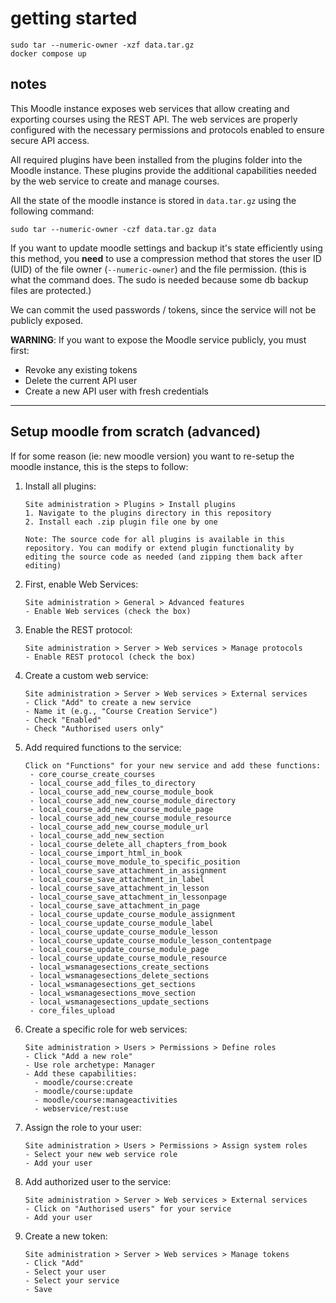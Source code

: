 # getting started
```
sudo tar --numeric-owner -xzf data.tar.gz
docker compose up
```

## notes
This Moodle instance exposes web services that allow creating and exporting courses using the REST API. The web services are properly configured with the necessary permissions and protocols enabled to ensure secure API access.

All required plugins have been installed from the plugins folder into the Moodle instance. These plugins provide the additional capabilities needed by the web service to create and manage courses.

All the state of the moodle instance is stored in `data.tar.gz` using the following command:

```
sudo tar --numeric-owner -czf data.tar.gz data
```
If you want to update moodle settings and backup it's state efficiently using this method, you **need** to use a compression method that stores the user ID (UID) of the file owner (`--numeric-owner`) and the file permission. (this is what the command does. The sudo is needed because some db backup files are protected.)

We can commit the used passwords / tokens, since the service will not be publicly exposed.

**WARNING**: If you want to expose the Moodle service publicly, you must first:
- Revoke any existing tokens
- Delete the current API user
- Create a new API user with fresh credentials



---

## Setup moodle from scratch (advanced)

If for some reason (ie: new moodle version) you want to re-setup the moodle instance, this is the steps to follow:
1. Install all plugins:
    ```
    Site administration > Plugins > Install plugins
    1. Navigate to the plugins directory in this repository
    2. Install each .zip plugin file one by one
    
    Note: The source code for all plugins is available in this repository. You can modify or extend plugin functionality by editing the source code as needed (and zipping them back after editing)
    ```

2. First, enable Web Services:
   ```
   Site administration > General > Advanced features
   - Enable Web services (check the box)
   ```

3. Enable the REST protocol:
   ```
   Site administration > Server > Web services > Manage protocols
   - Enable REST protocol (check the box)
   ```

4. Create a custom web service:
   ```
   Site administration > Server > Web services > External services
   - Click "Add" to create a new service
   - Name it (e.g., "Course Creation Service")
   - Check "Enabled"
   - Check "Authorised users only"
   ```

5. Add required functions to the service:
   ```
   Click on "Functions" for your new service and add these functions:
    - core_course_create_courses
    - local_course_add_files_to_directory
    - local_course_add_new_course_module_book
    - local_course_add_new_course_module_directory
    - local_course_add_new_course_module_page
    - local_course_add_new_course_module_resource
    - local_course_add_new_course_module_url
    - local_course_add_new_section
    - local_course_delete_all_chapters_from_book
    - local_course_import_html_in_book
    - local_course_move_module_to_specific_position
    - local_course_save_attachment_in_assignment
    - local_course_save_attachment_in_label
    - local_course_save_attachment_in_lesson
    - local_course_save_attachment_in_lessonpage
    - local_course_save_attachment_in_page
    - local_course_update_course_module_assignment
    - local_course_update_course_module_label
    - local_course_update_course_module_lesson
    - local_course_update_course_module_lesson_contentpage
    - local_course_update_course_module_page
    - local_course_update_course_module_resource
    - local_wsmanagesections_create_sections
    - local_wsmanagesections_delete_sections
    - local_wsmanagesections_get_sections
    - local_wsmanagesections_move_section
    - local_wsmanagesections_update_sections
    - core_files_upload

   ```

6. Create a specific role for web services:
   ```
   Site administration > Users > Permissions > Define roles
   - Click "Add a new role"
   - Use role archetype: Manager
   - Add these capabilities:
     - moodle/course:create
     - moodle/course:update
     - moodle/course:manageactivities
     - webservice/rest:use
     ```

7. Assign the role to your user:
   ```
   Site administration > Users > Permissions > Assign system roles
   - Select your new web service role
   - Add your user
   ```

8. Add authorized user to the service:
   ```
   Site administration > Server > Web services > External services
   - Click on "Authorised users" for your service
   - Add your user
   ```

9. Create a new token:
   ```
   Site administration > Server > Web services > Manage tokens
   - Click "Add"
   - Select your user
   - Select your service
   - Save
   ```